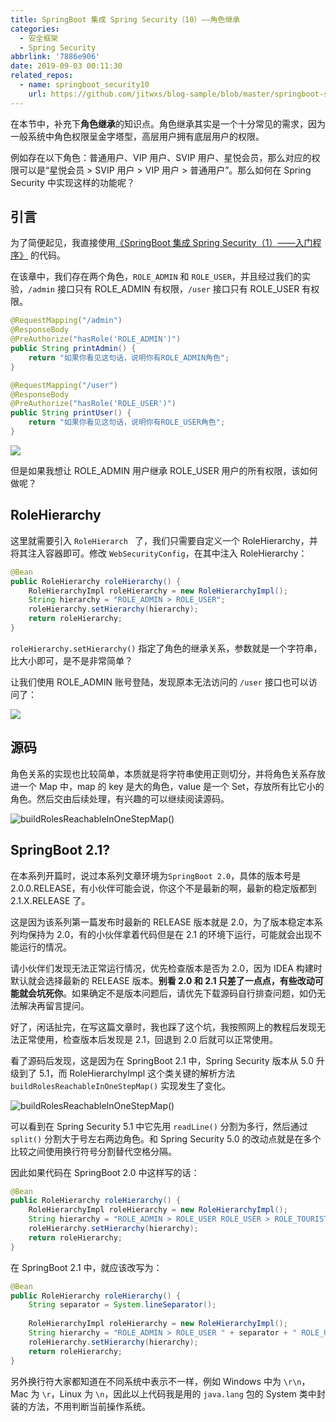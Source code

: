 ```yaml
---
title: SpringBoot 集成 Spring Security（10）——角色继承
categories:
  - 安全框架
  - Spring Security
abbrlink: '7886e906'
date: 2019-09-03 00:11:30
related_repos:
  - name: springboot_security10
    url: https://github.com/jitwxs/blog-sample/blob/master/springboot-security/springboot_security10
---
```


在本节中，补充下**角色继承**的知识点。角色继承其实是一个十分常见的需求，因为一般系统中角色权限呈金字塔型，高层用户拥有底层用户的权限。

例如存在以下角色：普通用户、VIP 用户、SVIP 用户、星悦会员，那么对应的权限可以是“星悦会员 > SVIP 用户 > VIP 用户 > 普通用户”。那么如何在 Spring Security 中实现这样的功能呢？

## 引言

为了简便起见，我直接使用[《SpringBoot 集成 Spring Security（1）——入门程序》](/5f5715e6.html) 的代码。

在该章中，我们存在两个角色，`ROLE_ADMIN` 和 `ROLE_USER`，并且经过我们的实验，`/admin` 接口只有 ROLE_ADMIN 有权限，`/user` 接口只有 ROLE_USER 有权限。

```java
@RequestMapping("/admin")
@ResponseBody
@PreAuthorize("hasRole('ROLE_ADMIN')")
public String printAdmin() {
    return "如果你看见这句话，说明你有ROLE_ADMIN角色";
}

@RequestMapping("/user")
@ResponseBody
@PreAuthorize("hasRole('ROLE_USER')")
public String printUser() {
    return "如果你看见这句话，说明你有ROLE_USER角色";
}
```

![](https://cdn.jsdelivr.net/gh/jitwxs/cdn/blog/posts/201803/20180330153402126.png)

但是如果我想让 ROLE_ADMIN 用户继承 ROLE_USER 用户的所有权限，该如何做呢？

## RoleHierarchy 

这里就需要引入 `RoleHierarch ` 了，我们只需要自定义一个 RoleHierarchy，并将其注入容器即可。修改 `WebSecurityConfig`，在其中注入 RoleHierarchy：

```java
@Bean
public RoleHierarchy roleHierarchy() {
    RoleHierarchyImpl roleHierarchy = new RoleHierarchyImpl();
    String hierarchy = "ROLE_ADMIN > ROLE_USER";
    roleHierarchy.setHierarchy(hierarchy);
    return roleHierarchy;
}
```

`roleHierarchy.setHierarchy()` 指定了角色的继承关系，参数就是一个字符串，比大小即可，是不是非常简单？

让我们使用 ROLE_ADMIN 账号登陆，发现原本无法访问的 `/user` 接口也可以访问了：

![](https://cdn.jsdelivr.net/gh/jitwxs/cdn/blog/posts/201909/20190902233036282.png)

## 源码

角色关系的实现也比较简单，本质就是将字符串使用正则切分，并将角色关系存放进一个 Map 中，map 的 key 是大的角色，value 是一个 Set，存放所有比它小的角色。然后交由后续处理，有兴趣的可以继续阅读源码。

![buildRolesReachableInOneStepMap()]()

## SpringBoot 2.1?

在本系列开篇时，说过本系列文章环境为`SpringBoot 2.0`，具体的版本号是 2.0.0.RELEASE，有小伙伴可能会说，你这个不是最新的啊，最新的稳定版都到 2.1.X.RELEASE 了。

这是因为该系列第一篇发布时最新的 RELEASE  版本就是 2.0，为了版本稳定本系列均保持为 2.0，有的小伙伴拿着代码但是在 2.1 的环境下运行，可能就会出现不能运行的情况。

请小伙伴们发现无法正常运行情况，优先检查版本是否为 2.0，因为 IDEA 构建时默认就会选择最新的 RELEASE  版本。**别看 2.0 和 2.1 只差了一点点，有些改动可能就会坑死你**。如果确定不是版本问题后，请优先下载源码自行排查问题，如仍无法解决再留言提问。

好了，闲话扯完，在写这篇文章时，我也踩了这个坑，我按照网上的教程后发现无法正常使用，检查版本后发现是 2.1，回退到 2.0 后就可以正常使用。

看了源码后发现，这是因为在 SpringBoot 2.1 中，Spring Security 版本从 5.0 升级到了 5.1，而 RoleHierarchyImpl 这个类关键的解析方法 `buildRolesReachableInOneStepMap()` 实现发生了变化。

![buildRolesReachableInOneStepMap()]()

可以看到在 Spring Security 5.1 中它先用 `readLine()` 分割为多行，然后通过 `split()` 分割大于号左右两边角色。和 Spring Security 5.0 的改动点就是在多个比较之间使用换行符号分割替代空格分隔。

因此如果代码在 SpringBoot 2.0 中这样写的话：

```java
@Bean
public RoleHierarchy roleHierarchy() {
    RoleHierarchyImpl roleHierarchy = new RoleHierarchyImpl();
    String hierarchy = "ROLE_ADMIN > ROLE_USER ROLE_USER > ROLE_TOURISTS";
    roleHierarchy.setHierarchy(hierarchy);
    return roleHierarchy;
}
```

在 SpringBoot 2.1 中，就应该改写为：

```java
@Bean
public RoleHierarchy roleHierarchy() {
    String separator = System.lineSeparator();
    
    RoleHierarchyImpl roleHierarchy = new RoleHierarchyImpl();
    String hierarchy = "ROLE_ADMIN > ROLE_USER " + separator + " ROLE_USER > ROLE_TOURISTS";
    roleHierarchy.setHierarchy(hierarchy);
    return roleHierarchy;
}
```

另外换行符大家都知道在不同系统中表示不一样，例如 Windows 中为 `\r\n`，Mac 为 `\r`，Linux 为 `\n`，因此以上代码我是用的 `java.lang` 包的 System 类中封装的方法，不用判断当前操作系统。
